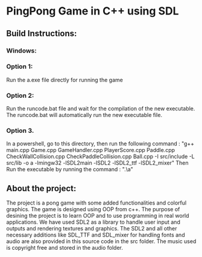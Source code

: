# PingPong Game in C++ using SDL

## Build Instructions:

### Windows:
### Option 1:
Run the a.exe file directly for running the game

### Option 2:
Run the runcode.bat file and wait for the compilation of the new executable. The runcode.bat will automatically run the new executable file.

### Option 3.
In a powershell, go to this directory, then run the following command : 
"g++ main.cpp Game.cpp GameHandler.cpp PlayerScore.cpp Paddle.cpp CheckWallCollision.cpp CheckPaddleCollision.cpp Ball.cpp -I src/include -L src/lib -o a -lmingw32 -lSDL2main -lSDL2 -lSDL2_ttf -lSDL2_mixer"
Then Run the executable by running the command :
".\a"

## About the project:
The project is a pong game with some added functionalities and colorful graphics. The game is designed using OOP from c++. The purpose of desining the project is to learn OOP and to use programming in real world applications. We have used SDL2 as a library to handle user input and outputs and rendering textures and graphics. The SDL2 and all other necessary additions like SDL_TTF and SDL_mixer for handling fonts and audio are also provided in this source code in the src folder. The music used is copyright free and stored in the audio folder.